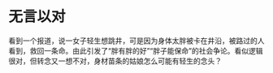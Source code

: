# 无言以对

看到一个报道，说一女子轻生想跳井，可是因为身体太胖被卡在井沿，被路过的人看到，救回一条命。由此引发了“胖有胖的好”“胖子能保命”的社会争论。看似逻辑很对，但转念又一想不对，身材苗条的姑娘怎么可能有轻生的念头？